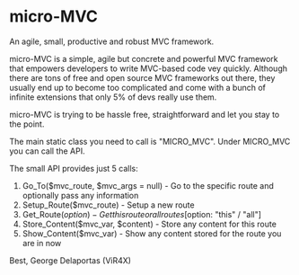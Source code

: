 # micro-MVC
An agile, small, productive and robust MVC framework.

micro-MVC is a simple, agile but concrete and powerful MVC framework that empowers developers to write 
MVC-based code vey quickly. Although there are tons of free and open source MVC frameworks out there, they 
usually end up to become too complicated and come with a bunch of infinite extensions that only 5% of devs 
really use them.

micro-MVC is trying to be hassle free, straightforward and let you stay to the point.

The main static class you need to call is "MICRO_MVC". Under MICRO_MVC you can call the API.

The small API provides just 5 calls:
1. Go_To($mvc_route, $mvc_args = null) - Go to the specific route and optionally pass any information
2. Setup_Route($mvc_route) - Setup a new route
3. Get_Route($option) - Get this route or all routes [$option: "this" / "all"]
4. Store_Content($mvc_var, $content) - Store any content for this route
5. Show_Content($mvc_var) - Show any content stored for the route you are in now


Best,
George Delaportas (ViR4X)
